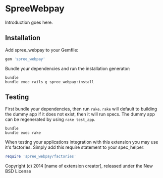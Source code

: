 SpreeWebpay
===========

Introduction goes here.

Installation
------------

Add spree_webpay to your Gemfile:

```ruby
gem 'spree_webpay'
```

Bundle your dependencies and run the installation generator:

```shell
bundle
bundle exec rails g spree_webpay:install
```

Testing
-------

First bundle your dependencies, then run `rake`. `rake` will default to building the dummy app if it does not exist, then it will run specs. The dummy app can be regenerated by using `rake test_app`.

```shell
bundle
bundle exec rake
```

When testing your applications integration with this extension you may use it's factories.
Simply add this require statement to your spec_helper:

```ruby
require 'spree_webpay/factories'
```

Copyright (c) 2014 [name of extension creator], released under the New BSD License
